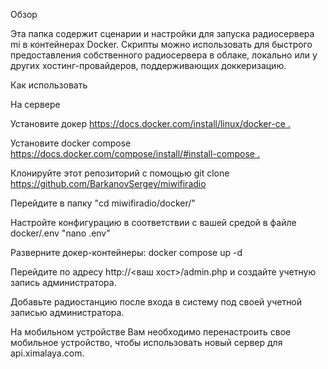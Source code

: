 Обзор

Эта папка содержит сценарии и настройки для запуска радиосервера mi в контейнерах Docker. Скрипты можно использовать для быстрого предоставления собственного радиосервера в облаке, локально или у других хостинг-провайдеров, поддерживающих доккеризацию.

Как использовать

На сервере

Установите докер [https://docs.docker.com/install/linux/docker-ce .](https://docs.docker.com/engine/install/debian/)

Установите docker compose [https://docs.docker.com/compose/install/#install-compose .](https://docs.docker.com/compose/install/linux/#install-using-the-repository)

Клонируйте этот репозиторий с помощью 
git clone https://github.com/BarkanovSergey/miwifiradio

Перейдите в папку
"cd miwifiradio/docker/"

Настройте конфигурацию в соответствии с вашей средой в файле docker/.env 
"nano .env"

Разверните докер-контейнеры:
docker compose up -d

Перейдите по адресу http://<ваш хост>/admin.php и создайте учетную запись администратора.

Добавьте радиостанцию ​​после входа в систему под своей учетной записью администратора.


На мобильном устройстве
Вам необходимо перенастроить свое мобильное устройство, чтобы использовать новый сервер для api.ximalaya.com.

